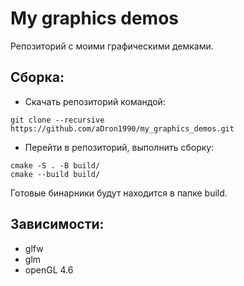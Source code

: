 # My graphics demos
Репозиторий с моими графическими демками.

## Сборка:
* Скачать репозиторий командой:
```
git clone --recursive https://github.com/aDron1990/my_graphics_demos.git
```
* Перейти в репозиторий, выполнить сборку:
```
cmake -S . -B build/
cmake --build build/
```
Готовые бинарники будут находится в папке build.

## Зависимости:
* glfw
* glm
* openGL 4.6
